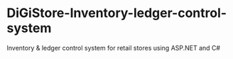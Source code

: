 # DiGiStore-Inventory-ledger-control-system
Inventory &amp; ledger control system for retail stores using ASP.NET and C#
